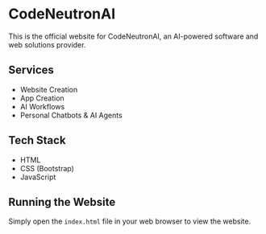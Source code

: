 # CodeNeutronAI

This is the official website for CodeNeutronAI, an AI-powered software and web solutions provider.

## Services

- Website Creation
- App Creation
- AI Workflows
- Personal Chatbots & AI Agents

## Tech Stack

- HTML
- CSS (Bootstrap)
- JavaScript

## Running the Website

Simply open the `index.html` file in your web browser to view the website.
